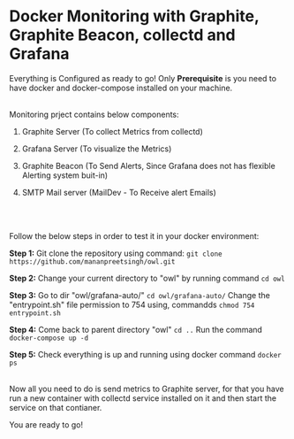# Docker Monitoring with Graphite, Graphite Beacon, collectd and Grafana

Everything is Configured as ready to go! Only **Prerequisite** is you need to have docker and docker-compose installed on your machine.
<br> <br>

Monitoring prject contains below components: 

1. Graphite Server (To collect Metrics from collectd)

2. Grafana Server (To visualize the Metrics)

3. Graphite Beacon (To Send Alerts, Since Grafana does not has flexible Alerting system buit-in)

4. SMTP Mail server (MailDev - To Receive alert Emails)

 <br> <br>

Follow the below steps in order to test it in your docker environment:

**Step 1:** Git clone the repository using command: `git clone https://github.com/mananpreetsingh/owl.git`

**Step 2:** Change your current directory to "owl" by running command `cd owl`

**Step 3:** Go to dir "owl/grafana-auto/"  `cd owl/grafana-auto/` Change the "entrypoint.sh" file permission to 754 using, commandds `chmod 754 entrypoint.sh`

**Step 4:** Come back to parent directory "owl" `cd ..` Run the command `docker-compose up -d`

**Step 5:** Check everything is up and running using docker command `docker ps`
 <br> <br>

Now all you need to do is send metrics to Graphite server, for that you have run a new container with collectd service installed on it and then start the service on that contianer.

You are ready to go!
 <br> <br>

